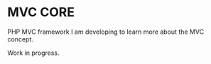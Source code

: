 # MVC CORE

PHP MVC framework I am developing to learn more about the MVC concept.

Work in progress.

